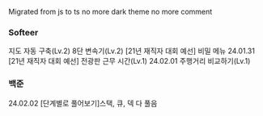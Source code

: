 Migrated from js to ts
no more dark theme
no more comment

### Softeer

지도 자동 구축(Lv.2)
8단 변속기(Lv.2)
[21년 재직자 대회 예선] 비밀 메뉴
24.01.31
[21년 재직자 대회 예선] 전광판
근무 시간(Lv.1)
24.02.01
주행거리 비교하기(Lv.1)

### 백준
24.02.02
[단계별로 풀어보기]스택, 큐, 덱 다 풀음